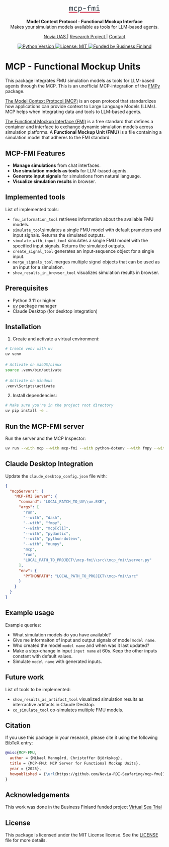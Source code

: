 <p align="center">
  <a href="https://novia.fi"><img src="./public/mcp_fmi_logo.png" alt="MCP-FMI" width="100">
</a>
</p>

<p align="center">
    <b>Model Context Protocol - Functional Mockup Interface</b> <br />
    Makes your simulation models available as tools for LLM-based agents.
</p>

<p align="center">
  <a href="https://www.novia.fi/" target="_blank">
      Novia UAS
  </a>|
  <a href="https://www.virtualseatrial.fi/" target="_blank">
      Research Project
  </a>|
  <a href="mailto:mikael.manngard@novia.fi?subject=MCP-FMI:">Contact</a>

</p>
<p align="center">
  <a href="https://www.python.org/">
    <img src="https://img.shields.io/badge/Python-3.11%2B-blue" alt="Python Version">
  </a>
  <a href="https://opensource.org/licenses/MIT">
    <img src="https://img.shields.io/github/license/Novia-RDI-Seafaring/mcp-fmi" alt="License: MIT">
  </a>
  <a href="https://www.businessfinland.fi/">
    <img src="https://img.shields.io/badge/Funded%20by-Business%20Finland-blue" alt="Funded by Business Finland">
  </a>
</p>

# MCP - Functional Mockup Units
This package integrates FMU simulation models as tools for LLM-based agents through the MCP. This is an unofficial MCP-integration of the [FMPy](https://fmpy.readthedocs.io/en/latest/) package.

[The Model Context Protocol (MCP)](https://modelcontextprotocol.io/introduction) is an open protocol that standardizes how applications can provide context to Large Language Models (LLMs). MCP helps when integrating data and tools to LLM-based agents. 

[The Functional Mockup Interface (FMI)](https://fmi-standard.org/) is a free standard that defines a container and interface to exchange dynamic simulation models across simulation platforms. A **Functional Mockup Unit (FMU)** is a file containing a simulation model that adheres to the FMI standard. 

## MCP-FMI Features
- **Manage simulations** from chat interfaces.
- **Use simulation models as tools** for LLM-based agents. 
- **Generate input signals** for simulations from natural language.
- **Visualize simulation results** in browser.

## Implemented tools
List of implemented tools:
- `fmu_information_tool` retrieves information about the available FMU models.
- `simulate_tool`simulates a single FMU model with default prameters and input signals. Returns the simulated outputs.
- `simulate_with_input_tool` simulates a single FMU model with the specified input signals. Returns the simulated outputs.
- `create_signal_tool` generates an input-sequence object for a single input.
- `merge_signals_tool` merges multiple signel objects that can be used as an input for a simulation.
- `show_results_in_browser_tool` visualizes simulation results in browser.

## Prerequisites

- Python 3.11 or higher
- [uv](https://docs.astral.sh/uv/pip/packages/) package manager
- Claude Desktop (for desktop integration)

## Installation

1. Create and activate a virtual environment:
```bash
# Create venv with uv
uv venv

# Activate on macOS/Linux
source .venv/bin/activate

# Activate on Windows
.venv\Scripts\activate
```

2. Install dependencies:
```bash
# Make sure you're in the project root directory
uv pip install -e .
```

## Run the MCP-FMI server
Run the server and the MCP Inspector:
```bash
uv run --with mcp --with mcp-fmi --with python-dotenv --with fmpy --with numpy --with pydantic mcp dev src/mcp_fmi/server.py
```

## Claude Desktop Integration
Update the `claude_desktop_config.json` file with:
```json
{
  "mcpServers": {
    "MCP-FMI Server": {
      "command": "LOCAL_PATCH_TO_UV\\uv.EXE",
      "args": [
        "run",
        "--with", "dash",
        "--with", "fmpy",
        "--with", "mcp[cli]",
        "--with", "pydantic",
        "--with", "python-dotenv",
        "--with", "numpy",
        "mcp",
        "run",
        "LOCAL_PATH_TO_PROJECT\\mcp-fmi\\src\\mcp_fmi\\server.py"
      ],
      "env": {
        "PYTHONPATH": "LOCAL_PATH_TO_PROJECT\\mcp-fmi\\src"
      }
    }
  }
}

```

## Example usage
Example queries:
- What simulation models do you have available?
- Give me informaiton of input and output signals of model `model name`.
- Who created the model `model name` and when was it last updated?
- Make a step-change in input `input name` at 60s. Keep the other inputs constant with default values.
- Simulate `model name` with generated inputs.

## Future work
List of tools to be implemented:
- `show_results_as_artifact_tool` visualized simulation results as interractive artifacts in Claude Desktop.
- `co_simulate_tool` co-simulates multiple FMU models.

## Citation
If you use this package in your research, please cite it using the following BibTeX entry:

```bibtex
@misc{MCP-FMU,
  author = {Mikael Manngård, Christoffer Björkskog},
  title = {MCP-FMU: MCP Server for Functional Mockup Units},
  year = {2025},
  howpublished = {\url{https://github.com/Novia-RDI-Seafaring/mcp-fmu}},
}
```

## Acknowledgements
This work was done in the Business Finland funded project [Virtual Sea Trial](https://virtualseatrial.fi)

## License
This package is licensed under the MIT License license. See the [LICENSE](./LICENSE) file for more details.


